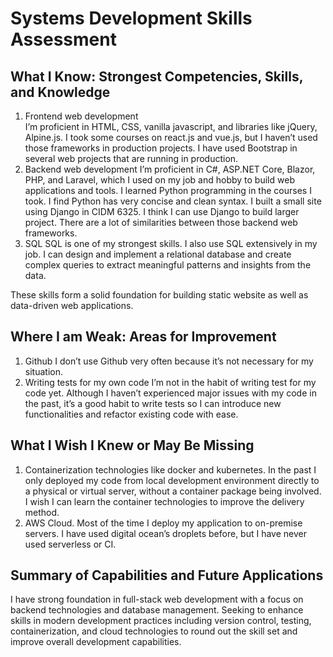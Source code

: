 # Systems Development Skills Assessment

## What I Know: Strongest Competencies, Skills, and Knowledge
1.	Frontend web development\
I’m proficient in HTML, CSS, vanilla javascript, and libraries like jQuery, Alpine.js. I took some courses on react.js and vue.js, but I haven’t used those frameworks in production projects. I have used Bootstrap in several web projects that are running in production. 
2.	Backend web development
I’m proficient in C#, ASP.NET Core, Blazor, PHP, and Laravel, which I used on my job and hobby to build web applications and tools. I learned Python programming in the courses I took. I find Python has very concise and clean syntax. I built a small site using Django in CIDM 6325. I think I can use Django to build larger project. There are a lot of similarities between those backend web frameworks. 
3.	SQL
SQL is one of my strongest skills. I also use SQL extensively in my job. I can design and implement a relational database and create complex queries to extract meaningful patterns and insights from the data.

These skills form a solid foundation for building static website as well as data-driven web applications. 

## Where I am Weak: Areas for Improvement
1.	Github
I don’t use Github very often because it’s not necessary for my situation.
2.	Writing tests for my own code
I’m not in the habit of writing test for my code yet. Although I haven’t experienced major issues with my code in the past, it’s a good habit to write tests so I can introduce new functionalities and refactor existing code with ease.

## What I Wish I Knew or May Be Missing
1.	Containerization technologies like docker and kubernetes. In the past I only deployed my code from local development environment directly to a physical or virtual server, without a container package being involved. I wish I can learn the container technologies to improve the delivery method.
2.	AWS Cloud. Most of the time I deploy my application to on-premise servers. I have used digital ocean’s droplets before, but I have never used serverless or CI.

## Summary of Capabilities and Future Applications

I have strong foundation in full-stack web development with a focus on backend technologies and database management. Seeking to enhance skills in modern development practices including version control, testing, containerization, and cloud technologies to round out the skill set and improve overall development capabilities.
